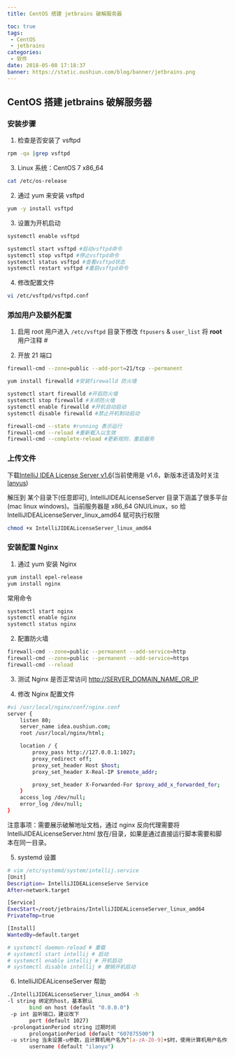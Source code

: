 ```yaml
---
title: CentOS 搭建 jetbrains 破解服务器

toc: true
tags:
 - CentOS
 - jetbrains
categories:
 - 软件
date: 2018-05-08 17:18:37
banner: https://static.oushiun.com/blog/banner/jetbrains.png
---
```


## CentOS 搭建 jetbrains 破解服务器

<!-- more -->

### 安装步骤

1.  检查是否安装了 vsftpd

```bash
rpm -qa |grep vsftpd
```

3.  Linux 系统：CentOS 7 x86_64

```bash
cat /etc/os-release
```

2.  通过 yum 来安装 vsftpd

```bash
yum -y install vsftpd
```

3.  设置为开机启动

```bash
systemctl enable vsftpd

systemctl start vsftpd #启动vsftpd命令
systemctl stop vsftpd #停止vsftpd命令
systemctl status vsftpd #查看vsftpd状态
systemctl restart vsftpd #重启vsftpd命令
```

4.  修改配置文件

```bash
vi /etc/vsftpd/vsftpd.conf
```

### 添加用户及额外配置

1.  启用 root 用户进入 `/etc/vsftpd` 目录下修改 `ftpusers` & `user_list`
    将 **root** 用户注释 #

2.  开放 21 端口

```bash
firewall-cmd --zone=public --add-port=21/tcp --permanent
```

```bash
yum install firewalld #安装firewalld 防火墙

systemctl start firewalld #开启防火墙
systemctl stop firewalld #关闭防火墙
systemctl enable firewalld #开机自动启动
systemctl disable firewalld #禁止开机制动启动

firewall-cmd --state #running 表示运行
firewall-cmd --reload #重新载入以生效
firewall-cmd --complete-reload #更新规则，重启服务
```

### 上传文件

下载[IntelliJ IDEA License Server v1.6](http://blog.lanyus.com/archives/326.html)(当前使用是 v1.6，新版本还请及时关注[lanyus](http://blog.lanyus.com/))

解压到 某个目录下(任意即可), IntelliJIDEALicenseServer 目录下涵盖了很多平台(mac linux windows)。当前服务器是 x86_64 GNU/Linux，so 给 IntelliJIDEALicenseServer_linux_amd64 赋可执行权限

```bash
chmod +x IntelliJIDEALicenseServer_linux_amd64
```

### 安装配置 Nginx

1.  通过 yum 安装 Nginx

```bash
yum install epel-release
yum install nginx
```

常用命令

```bash
systemctl start nginx
systemctl enable nginx
systemctl status nginx
```

2.  配置防火墙

```bash
firewall-cmd --zone=public --permanent --add-service=http
firewall-cmd --zone=public --permanent --add-service=https
firewall-cmd --reload
```

3.  测试 Nginx 是否正常访问
    [http://SERVER_DOMAIN_NAME_OR_IP ](http://SERVER_DOMAIN_NAME_OR_IP)

4.  修改 Nginx 配置文件

```bash
#vi /usr/local/nginx/conf/nginx.conf
server {
    listen 80;
    server_name idea.oushiun.com;
    root /usr/local/nginx/html;

    location / {
        proxy_pass http://127.0.0.1:1027;
        proxy_redirect off;
        proxy_set_header Host $host;
        proxy_set_header X-Real-IP $remote_addr;

        proxy_set_header X-Forwarded-For $proxy_add_x_forwarded_for;
    }
    access_log /dev/null;
    error_log /dev/null;
}
```

注意事项：需要展示破解地址文档，通过 nginx 反向代理需要将 IntelliJIDEALicenseServer.html 放在/目录，如果是通过直接运行脚本需要和脚本在同一目录。

5.  systemd 设置

```bash
# vim /etc/systemd/system/intellij.service
[Unit]
Description= IntelliJIDEALicenseServe Service
After=network.target

[Service]
ExecStart=/root/jetbrains/IntelliJIDEALicenseServer_linux_amd64
PrivateTmp=true

[Install]
WantedBy=default.target

# systemctl daemon-reload # 重载
# systemctl start intellij # 启动
# systemctl enable intellij # 开机启动
# systemctl disable intellij # 撤销开机启动
```

6.  IntelliJIDEALicenseServer 帮助

```bash
./IntelliJIDEALicenseServer_linux_amd64 -h
-l string 绑定的host，基本默认
       bind on host (default "0.0.0.0")
 -p int 监听端口，建议改下
       port (default 1027)
 -prolongationPeriod string 过期时间
       prolongationPeriod (default "607875500")
 -u string 当未设置-u参数，且计算机用户名为^[a-zA-Z0-9]+$时，使用计算机用户名作为idea用户名
       username (default "ilanyu")
```
